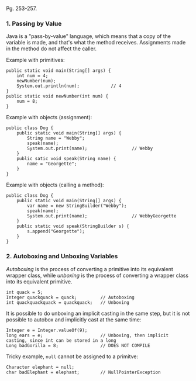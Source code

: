 Pg. 253-257.

### 1. Passing by Value

Java is a "pass-by-value" language, which means that a copy of the variable is made, and that's what the method receives. Assignments made
in the method do not affect the caller.

Example with primitives:

```
public static void main(String[] args) {
    int num = 4;
    newNumber(num);
    System.out.println(num);            // 4
}
public static void newNumber(int num) {
    num = 8;
}
```

Example with objects (assignment):

```
public class Dog {
    public static void main(String[] args) {
        String name = "Webby";
        speak(name);
        System.out.print(name);                 // Webby
    }
    public satic void speak(String name) {
        name = "Georgette";
    }
}
```

Example with objects (calling a method):

```
public class Dog {
    public static void main(String[] args) {
        var name = new StringBuilder("Webby");
        speak(name);
        System.out.print(name);                 // WebbyGeorgette
    }
    public static void speak(StringBuilder s) {
        s.append("Georgette");
    }
}
```

### 2. Autoboxing and Unboxing Variables

_Autoboxing_ is the process of converting a primitive into its equivalent wrapper class, while _unboxing_ is the process of converting a wrapper
class into its equivalent primitive.

```
int quack = 5;
Integer quackquack = quack;         // Autoboxing
int quackquackquack = quackquack;   // Unboxing
```

It is possible to do unboxing an implicit casting in the same step, but it is not possible to autobox and implicitly cast at the same time:

```
Integer e = Integer.valueOf(9);
long ears = e;                      // Unboxing, then implicit casting, since int can be stored in a long
Long badGorilla = 8;                // DOES NOT COMPILE
```

Tricky example, `null` cannot be assigned to a primitve:

```
Character elephant = null;
char badElephant = elephant;        // NullPointerException
```
